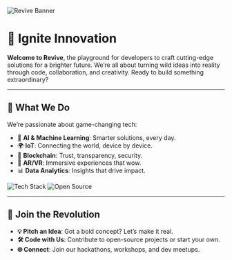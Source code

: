 ![Revive Banner](https://reviveinc.us/wp-content/uploads/2025/04/logo_2.png)

# 🚀 Ignite Innovation

**Welcome to Revive**, the playground for developers to craft cutting-edge solutions for a brighter future. We’re all about turning wild ideas into reality through code, collaboration, and creativity. Ready to build something extraordinary?

---

## 🌟 What We Do
We’re passionate about game-changing tech:
- 🤖 **AI & Machine Learning**: Smarter solutions, every day.
- 🌍 **IoT**: Connecting the world, device by device.
- 🔗 **Blockchain**: Trust, transparency, security.
- 🥽 **AR/VR**: Immersive experiences that wow.
- 📊 **Data Analytics**: Insights that drive impact.

![Tech Stack](https://img.shields.io/badge/Tech-Python%20|%20JavaScript%20|%20Solidity%20|%20Unity-blue) ![Open Source](https://img.shields.io/badge/Open%20Source-%E2%9D%A4-red)

---

## 🤝 Join the Revolution
- **💡 Pitch an Idea**: Got a bold concept? Let’s make it real.
- **🛠️ Code with Us**: Contribute to open-source projects or start your own.
- **🌐 Connect**: Join our hackathons, workshops, and dev meetups.
